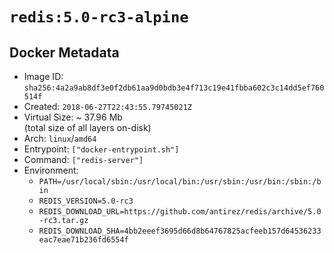# `redis:5.0-rc3-alpine`

## Docker Metadata

- Image ID: `sha256:4a2a9ab8df3e0f2db61aa9d0bdb3e4f713c19e41fbba602c3c14dd5ef760514f`
- Created: `2018-06-27T22:43:55.79745021Z`
- Virtual Size: ~ 37.96 Mb  
  (total size of all layers on-disk)
- Arch: `linux`/`amd64`
- Entrypoint: `["docker-entrypoint.sh"]`
- Command: `["redis-server"]`
- Environment:
  - `PATH=/usr/local/sbin:/usr/local/bin:/usr/sbin:/usr/bin:/sbin:/bin`
  - `REDIS_VERSION=5.0-rc3`
  - `REDIS_DOWNLOAD_URL=https://github.com/antirez/redis/archive/5.0-rc3.tar.gz`
  - `REDIS_DOWNLOAD_SHA=4bb2eeef3695d66d8b64767825acfeeb157d64536233eac7eae71b236fd6554f`
